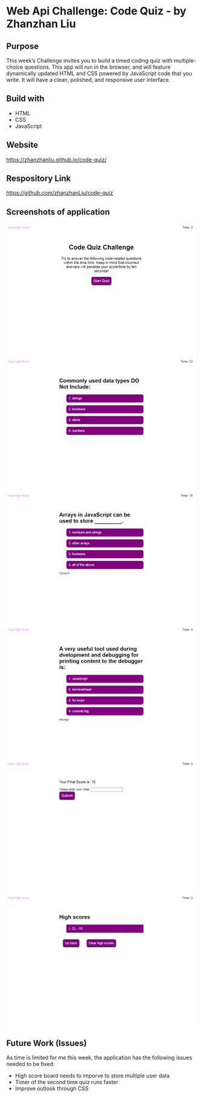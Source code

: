# Web Api Challenge: Code Quiz - by Zhanzhan Liu

## Purpose
This week’s Challenge invites you to build a timed coding quiz with multiple-choice questions. This app will run in the browser, and will feature dynamically updated HTML and CSS powered by JavaScript code that you write. It will have a clean, polished, and responsive user interface.

## Build with
* HTML
* CSS
* JavaScript

## Website
https://zhanzhanliu.github.io/code-quiz/

## Respository Link
https://github.com/zhanzhanLiu/code-quiz

## Screenshots of application
![welcome](./assets/images/screenshot-1.png)
![question1](./assets/images/screenshot-2.png)
![question2](./assets/images/screenshot-3.png)
![question3](./assets/images/screenshot-4.png)
![result](./assets/images/screenshot-5.png)
![score](./assets/images/screenshot-6.png)

## Future Work (Issues)
As time is limited for me this week, the application has the following issues needed to be fixed: 
* High score board needs to imporve to store multiple user data
* Timer of the second time quiz runs faster
* Improve outlook through CSS
